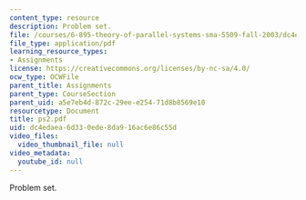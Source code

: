 ```yaml
---
content_type: resource
description: Problem set.
file: /courses/6-895-theory-of-parallel-systems-sma-5509-fall-2003/dc4edaea6d330ede8da916ac6e86c55d_ps2.pdf
file_type: application/pdf
learning_resource_types:
- Assignments
license: https://creativecommons.org/licenses/by-nc-sa/4.0/
ocw_type: OCWFile
parent_title: Assignments
parent_type: CourseSection
parent_uid: a5e7eb4d-872c-29ee-e254-71d8b8569e10
resourcetype: Document
title: ps2.pdf
uid: dc4edaea-6d33-0ede-8da9-16ac6e86c55d
video_files:
  video_thumbnail_file: null
video_metadata:
  youtube_id: null
---
```

Problem set.